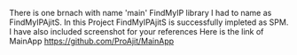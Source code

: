 There is one brnach with name 'main'
FindMyIP library I had to name as FindMyIPAjitS.
In this Project FindMyIPAjitS is successfully impleted as SPM.
I have also included screenshot for your references
Here is the link of MainApp
https://github.com/ProAjit/MainApp
